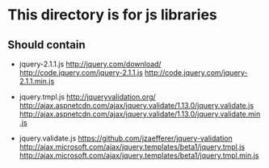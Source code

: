 This directory is for js libraries
==================================

Should contain
--------------
- jquery-2.1.1.js
http://jquery.com/download/
http://code.jquery.com/jquery-2.1.1.js
http://code.jquery.com/jquery-2.1.1.min.js

- jquery.tmpl.js
http://jqueryvalidation.org/
http://ajax.aspnetcdn.com/ajax/jquery.validate/1.13.0/jquery.validate.js
http://ajax.aspnetcdn.com/ajax/jquery.validate/1.13.0/jquery.validate.min.js

- jquery.validate.js
https://github.com/jzaefferer/jquery-validation
http://ajax.microsoft.com/ajax/jquery.templates/beta1/jquery.tmpl.js
http://ajax.microsoft.com/ajax/jquery.templates/beta1/jquery.tmpl.min.js

